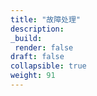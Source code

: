 ```yaml
---
title: "故障处理"
description:
_build:
 render: false 
draft: false
collapsible: true
weight: 91
---
```

